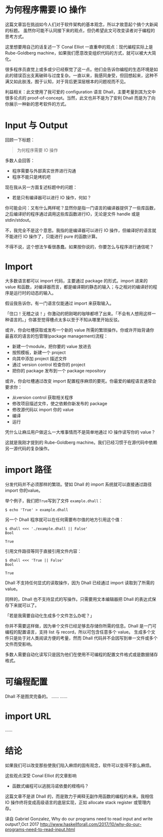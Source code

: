 # 为何程序需要 IO 操作
这篇文章旨在挑战如今人们对于软件架构的基本观念，所以才故意起个搞个大新闻的标题。
虽然你可能不认同接下来的观点，但仍希望此文可改变读者对于编程的思考方式。

这里想要用自己的话复述一下 Conal Elliot 一直重申的观点：现代编程实际上是 Rube-Goldberg machine，如果我们愿意改变组织代码的方式，就可以被大大简化。

很多程序员直觉上或多或少已经察觉了这一点。他们会告诉你编程的生态环境是如此的错误百出支离破碎与过度复杂。一直以来，我感同身受，但回想起来，这种不满又如此肤浅，囿于认知，对于背后更深层根本的问题视而不见。

利益相关：此文使用了我可爱的 configuration 语言 Dhall，主要考量到其为文中很多论点的 proof-of-concept。当然，此文也并不是为了安利 Dhall 而是为了向你展示一种新的思考软件的方式。

# Input 与 Output

回顾一下标题：

> 为何程序需要 IO 操作

多数人会回答：

- 程序需要与外部真实世界进行沟通
- 程序不能只是烤机吧

现在我从另一方面复述标题中的问题：

- 若是只有编译器可以进行 IO 操作，何如？

你可能会问：又有什么两样呢？显然你是指一门语言的编译器提供了一些库函数，之后编译好的程序通过调用这些库函数进行IO，无论是文件 handle 或是 stdin/stdout。

不，我完全不是这个意思。我指的是编译器可以进行 IO 操作，但编译好的语言就不能进行 IO 操作了，只能进行 pure 的函数计算。

不得不说，这个想法乍看很愚蠢。如果按你说的，你要怎么与程序进行通信呢？

# Import

大多数语言都可以 import 代码，主要通过 package 的形式。import 进来的 value 和函数，对编译器而言，都是编译期的静态的输入；与之相对的编译好的程序是运行时的动态的输入。

假设我告诉你，有一门语言仅能通过 import 来获取输入。

「住口！无稽之谈！」你激动的把刚喝的咖啡都喷了出来。「不会有人想用这样一种语言的。」你甚至觉得槽点太多以至于不知从哪里开始反驳。

或许，你会吐槽获取或发布一个新的 value 所需的繁琐操作。你或许开始背诵你最喜欢的语言的包管理(package management)流程：

- 新建一个module，把你要的 value 放进去
- 按照模板，新建一个 project
- 向其中添加 project 描述文件
- 通过 version control 检查你的 project
- 把你的 package 发布到一个 package repository

或许，你会吐槽通过改变 import 配置程序麻烦的要死。你最爱的编程语言通常会要求你：

- 从version control 获取相关程序
- 修改项目描述文件，使之依赖你新发布的 package
- 修改源代码以 import 你的 value
- 编译
- 运行

凭什么让麻瓜用户做这么一大堆事情而不是简单地通过 IO 操作读写你的 value？

这就是我刚才提到的 Rube-Goldberg machine。我们已经习惯于在源代码中依赖另一源代码的复杂操作。

# import 路径

分发代码并不必须那样的繁琐。譬如 Dhall 的 import 系统就可以直接通过路径 import 你的value。

举个例子，我们把`True`写到了文件 `example.dhall`：
```
$ echo 'True' > example.dhall
```
另一个 Dhall 程序就可以在任何需要布尔值的地方引用这个值：
```
$ dhall <<< './example.dhall || False'
Bool

True
```

引用文件路径等同于直接引用文件内容：
```
$ dhall <<< 'True || False'
Bool

True
```

Dhall 不支持任何显式的读取操作，因为 Dhall 已经通过 import 读取到了所需的 value。

同样的，Dhall 也不支持显式的写操作。只需要用文本编辑器把 Dhall 的表达式保存下来就可以了。

「若是我需要自动化生成多个文件怎么办呢？」

你并不需要这样做，因为单个文件已经足够去存储你所需的信息。Dhall 是一门可编程的配置语言，支持 list 与 record，所以可包含任意多个 value。
生成多个文件只是处于对人类阅读方便的考量，然而 Dhall 代码并不会因写到单一文件或多个文件而受影响。

多数人需要自动化读写只是因为他们在使用不可编程的配置文件格式或是数据储存格式。

# 可编程配置

Dhall 不是图灵完备的。
……
……

# import URL
……

# 结论
如果我们可以改变那些使我们陷入麻烦的固有观念，软件可以变得不那么麻烦。

这些观点深受 Conal Elliot 的文章影响

- 函数式编程可以逃脱冯诺依曼的桎梏吗？

这篇文章不是讲 Dhall 的，而是致力于阐释无副作用函数的编程的未来。我相信 IO 操作终将变成高级语言的底层实现，正如 allocate stack register 或管理内存。



译自 Gabriel Gonzalez, Why do our programs need to read input and write output?,Oct 2017
http://www.haskellforall.com/2017/10/why-do-our-programs-need-to-read-input.html
